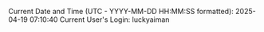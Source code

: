 Current Date and Time (UTC - YYYY-MM-DD HH:MM:SS formatted): 2025-04-19 07:10:40
Current User's Login: luckyaiman
